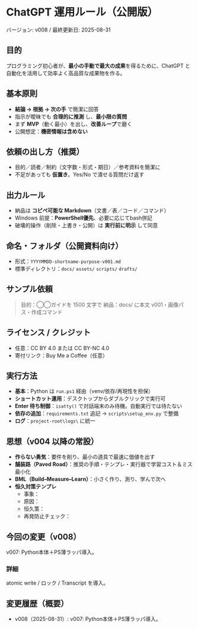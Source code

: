 # ChatGPT 運用ルール（公開版）
バージョン: v008 / 最終更新日: 2025-08-31

## 目的
プログラミング初心者が、**最小の手動で最大の成果**を得るために、ChatGPT と自動化を活用して効率よく高品質な成果物を作る。

## 基本原則
- **結論 → 根拠 → 次の手** で簡潔に回答
- 指示が曖昧でも **合理的に推測** し、**最小限の質問**
- まず **MVP**（動く最小）を出し、**改善ループ**で磨く
- 公開想定：**機密情報は含めない**

## 依頼の出し方（推奨）
- 目的／読者／制約（文字数・形式・期日）／参考資料を簡潔に
- 不足があっても **仮置き**。Yes/No で潰せる質問だけ返す

## 出力ルール
- 納品は **コピペ可能な Markdown**（文書／表／コード／コマンド）
- Windows 前提：**PowerShell優先**、必要に応じてbash併記
- 破壊的操作（削除・上書き・公開）は **実行前に明示** して同意

## 命名・フォルダ（公開資料向け）
- 形式：`YYYYMMDD-shortname-purpose-v001.md`
- 標準ディレクトリ：`docs/` `assets/` `scripts/` `drafts/`

## サンプル依頼
> 目的：◯◯ガイドを 1500 文字で
> 納品：docs/ に本文 v001・画像パス・作成コマンド

## ライセンス / クレジット
- 任意：CC BY 4.0 または CC BY-NC 4.0
- 寄付リンク：Buy Me a Coffee（任意）

## 実行方法

- **基本**：Python は `run.ps1` 経由（venv/依存/再現性を担保）
- **ショートカット運用**：デスクトップからダブルクリックで実行可
- **Enter 待ち制御**：`isatty()` で対話端末のみ待機。自動実行では待たない
- **依存の追加**：`requirements.txt` 追記 → `scripts\setup_env.py` で整備
- **ログ**：`project-root\logs\` に統一


## 思想（v004 以降の常設）

- **作らない勇気**：要件を削り、最小の道具で最速に価値を出す
- **舗装路（Paved Road）**：推奨の手順・テンプレ・実行器で学習コスト＆ミス最小化
- **BML（Build–Measure–Learn）**：小さく作り、測り、学んで次へ
- **恒久対策テンプレ**
  - 事象：
  - 原因：
  - 恒久策：
  - 再発防止チェック：


## 今回の変更（v008）
v007: Python本体＋PS薄ラッパ導入。

### 詳細
atomic write / ロック / Transcript を導入。

## 変更履歴（概要）

- v008（2025-08-31）: v007: Python本体＋PS薄ラッパ導入。

